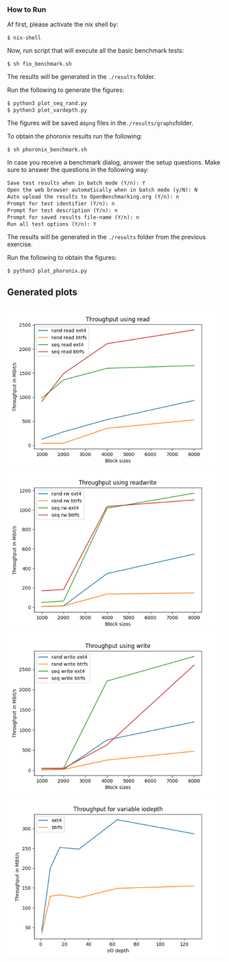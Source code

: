 ### How to Run

Af first, please activate the nix shell by:

```console
$ nix-shell
```

Now, run script that will execute all the basic benchmark tests:

```console
$ sh fio_benchmark.sh
```

The results will be generated in the ```./results``` folder.

Run the following to generate the figures:

```console
$ python3 plot_seq_rand.py
$ python3 plot_vardepth.py
```

The figures will be saved as```png``` files in the```./results/graphs```folder.

To obtain the phoronix results run the following:

```console
$ sh phoronix_benchmark.sh
```

In case you receive a benchmark dialog, answer the setup questions. Make sure to answer the questions in the following
way:

    Save test results when in batch mode (Y/n): Y
    Open the web browser automatically when in batch mode (y/N): N
    Auto upload the results to OpenBenchmarking.org (Y/n): n
    Prompt for test identifier (Y/n): n
    Prompt for test description (Y/n): n
    Prompt for saved results file-name (Y/n): n
    Run all test options (Y/n): Y

The results will be generated in the ```./results``` folder from the previous exercise.

Run the following to obtain the figures:

```console
$ python3 plot_phoronix.py
```

## Generated plots

![Alt text](results/graphs/throughput_read.png?raw=true "Read throughput application")
![Alt text](results/graphs/throughput_readwrite.png?raw=true "Read/Write throughput application")
![Alt text](results/graphs/throughput_write.png?raw=true "Write throughput application")
![Alt text](results/graphs/throughput_iodepth.png?raw=true "I/O-Depth count application")
